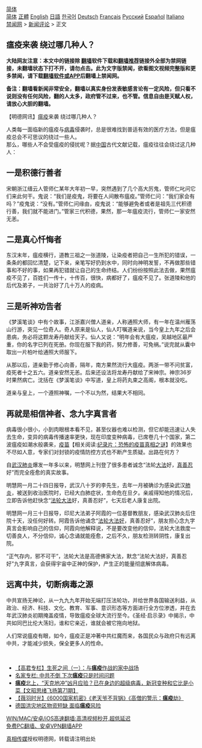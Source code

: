  <!-- 面包屑导航 --> <div class="breadcrumb"><!-- GTranslate: https://gtranslate.io/ -->  <div class="switcher notranslate">  <div class="selected">  <a href="#" onclick="return false;"> 简体</a>  </div>  <div class="option">  <a href="https://www.bannedbook.org" onclick="doGTranslate('zh-CN|zh-CN');jQuery('div.switcher div.selected a').html(jQuery(this).html());return false;" title="简体中文" class="nturl selected"> 简体</a>  <a href="https://www.bannedbook.org/zh-tw/" onclick="doGTranslate('zh-CN|zh-TW');jQuery('div.switcher div.selected a').html(jQuery(this).html());return false;" title="繁體中文" class="nturl"> 正體</a>  <a href="https://www.bannedbook.org/en/" onclick="doGTranslate('zh-CN|en');jQuery('div.switcher div.selected a').html(jQuery(this).html());return false;" title="English" class="nturl"> English</a>  <a href="https://www.bannedbook.org/ja/" onclick="doGTranslate('zh-CN|ja');jQuery('div.switcher div.selected a').html(jQuery(this).html());return false;" title="日本語" class="nturl"> 日語</a>  <a href="https://www.bannedbook.org/ko/" onclick="doGTranslate('zh-CN|ko');jQuery('div.switcher div.selected a').html(jQuery(this).html());return false;" title="한국어" class="nturl"> 한국어</a>  <a href="https://www.bannedbook.org/de/" onclick="doGTranslate('zh-CN|de');jQuery('div.switcher div.selected a').html(jQuery(this).html());return false;" title="Deutsch" class="nturl"> Deutsch</a>  <a href="https://www.bannedbook.org/fr/" onclick="doGTranslate('zh-CN|fr');jQuery('div.switcher div.selected a').html(jQuery(this).html());return false;" title="Français" class="nturl"> Français</a>  <a href="https://www.bannedbook.org/ru/" onclick="doGTranslate('zh-CN|ru');jQuery('div.switcher div.selected a').html(jQuery(this).html());return false;" title="Русский" class="nturl"> Русский</a>  <a href="https://www.bannedbook.org/es/" onclick="doGTranslate('zh-CN|es');jQuery('div.switcher div.selected a').html(jQuery(this).html());return false;" title="Español" class="nturl"> Español</a>  <a href="https://www.bannedbook.org/it/" onclick="doGTranslate('zh-CN|it');jQuery('div.switcher div.selected a').html(jQuery(this).html());return false;" title="Italiano" class="nturl"> Italiano</a>  </div>  </div>      <div class='breadcrumb-sub'><!-- Breadcrumb NavXT 6.3.0 --> <a href="https://www.bannedbook.org/" class="home">禁闻网</a> &gt; <a href="https://www.bannedbook.org/bnews/comments/" class="category">新闻评论</a> &gt; 正文</div></div><h2>瘟疫来袭 绕过哪几种人？</h2> <p class="notice"><b>大陆网友注意：本文中的链接除 <a href="https://github.com/bannedbook/fanqiang" >翻墙</a>软件下载和<a href="https://github.com/killgcd/justmysocks/blob/master/README.md">翻墙推荐</a>链接外全部为禁网链接，未翻墙状态下打不开，请勿点击。此为文字版禁闻，欲看图文视频完整版和更多禁闻，请下载<a href="https://github.com/bannedbook/fanqiang">翻墙软件或APP</a>后翻墙上禁闻网。</p><p>备注：翻墙看新闻非常安全，翻墙以真实身份发表敏感言论有一定风险，但只看不说则没有任何风险，翻的人太多，政府管不过来，也不管。信息自由是天赋人权，请放心大胆的翻墙。</b></p>  <div class="entry"> <p>              <a href="https://i2.wp.com/upload-images-bucket-v64rleca837do.s3.eu-west-1.amazonaws.com/wp-content/uploads/2021/08/06051809/maxresdefault-11.jpg?fit=1280%2C720&#038;ssl=1" data-caption=""></a>                            </p> <p>【明德网讯】<a href="https://www.bannedbook.org/bnews/tag/%e7%98%9f%e7%96%ab/" class="st_tag internal_tag" rel="tag" title="标签 瘟疫 下的日志">瘟疫</a>来袭 绕过哪几种人？</p> <p>人类每一面临新的瘟疫与<a href="https://www.bannedbook.org/bnews/tag/%e7%97%85%e6%af%92/" class="st_tag internal_tag" rel="tag" title="标签 病毒 下的日志">病毒</a>侵袭时，总是很难找到普适有效的医疗方法，但是瘟疫总会不可思议的绕过一些人。<br /> 那么，哪些人不会受瘟疫的侵扰呢？据<span class='wp_keywordlink_affiliate'><a href="https://www.bannedbook.org/" title="中国" target="_blank">中国</a></span>古代文献记载，瘟疫往往会绕过这几种人：</p> <h2><strong>一是积德行善者</strong></h2> <p>宋朝浙江缙云人管师仁某年大年初一早，突然遇到了几个高大厉鬼，管师仁叱问它们来此何干。鬼说：“我们是疫鬼，将要在人间散布瘟疫。”管师仁问：“我们家会有吗？”疫鬼说：“没有。”管师仁问缘由，疫鬼说：“能够避免者或者是祖先三代积德行善，我们就不能进门。”管家三代积德，果然，那一年瘟疫流行，管师仁一家安然无恙。</p>  <h2><strong>二是真心忏悔者</strong></h2> <p>东汉末年，瘟疫横行，道教三祖之一张道陵，让染疫者把自己一生所犯的错误，一条条的都回忆清楚，记下来，亲笔写好扔到水中，同时向神明发誓，不再做那些错事和不好的事，如果再犯错就让自己的生命终结。人们纷纷按照此法去做，果然瘟疫不见了，百姓们一传十，十传百，很快，病都好了，瘟疫不见了。张道陵和他的后代及弟子，一共治好了几十万人的疫病。</p> <h2><strong>三是听神劝告者</strong></h2> <p>《梦溪笔谈》中有个故事，江浙嘉兴僧人道亲，人称通照大师，有一年在温州雁荡山行游，突见一位奇人。奇人原来是仙人，仙人叮嘱道亲说，当今皇上九年之后会患病，务必将这颗龙寿丹献给天子。仙人又说：“明年会有大瘟疫，吴越地区最严重，你的名字已列在死册。你现在服下我的药，努力修善，可免祸。”说完就从囊中取出一片柏叶给通照大师服下。</p> <p>从那以后，道亲勤于修心向善，隔年，南方果然流行大瘟疫。两浙一带不问贫富，疫死者十之五六。道亲安然无恙。后来还设法将龙寿丹献给了宋神宗。神宗36岁时果然病亡。沈括在《梦溪笔谈》中写道，皇上将药丸束之高阁，根本就没吃。</p> <p>道亲与皇上，一个遵照神嘱，一个不以为然，结果大不相同。</p>  <h2><strong>再就是相信神者、念九字真言者</strong></h2> <p>病毒很小很小，小到肉眼根本看不见，甚至仪器也难以检测，但它却能迅速让人失去生命，变异的病毒传播速率更快，现在印度变种病毒，已席卷几十个国家，第二波瘟疫如潮水般袭来，<span class='wp_keywordlink'><a href="https://www.bannedbook.org/bnews/tculture/20160630/551027.html" title="疫苗" target="_blank">疫苗</a></span>【相关阅读:<a href='https://www.bannedbook.org/bnews/topimagenews/20180408/925060.html' target='_blank'>纪录片：恐怖的疫苗真相之谜</a>】的效果也不尽如人意，专家们对封锁的疫情防控方式也不断产生质疑。出路在何方？</p> <p>自<a href="https://www.bannedbook.org/bnews/tag/%e6%ad%a6%e6%b1%89%e8%82%ba%e7%82%8e/" class="st_tag internal_tag" rel="tag" title="标签 武汉肺炎 下的日志">武汉肺炎</a>爆发一年多以来，明慧网上刊登了很多患者诚念“法轮<a href="https://www.bannedbook.org/bnews/tag/%E5%A4%A7%E6%B3%95/" class="st_tag internal_tag" rel="tag" title="标签 大法 下的日志">大法</a>好，<a href="https://www.bannedbook.org/bnews/tag/%E7%9C%9F%E5%96%84%E5%BF%8D/" class="st_tag internal_tag" rel="tag" title="标签 真善忍 下的日志">真善忍</a>好”而完全痊愈的真实故事。</p> <p>明慧网一月二十四日报导，武汉八十岁的李先生，去年一月被确诊为感染武汉<a href="https://www.bannedbook.org/bnews/tag/%e8%82%ba%e7%82%8e/" class="st_tag internal_tag" rel="tag" title="标签 肺炎 下的日志">肺炎</a>，被送到收治医院时，已经大白肺症状，生命危在旦夕。亲戚得知他的情况后，立即告诉他赶快念“<a href="https://www.bannedbook.org/bnews/tag/%e6%b3%95%e8%bd%ae%e5%a4%a7%e6%b3%95/" class="st_tag internal_tag" rel="tag" title="标签 法轮大法 下的日志">法轮大法</a>好，真善忍好”，七天后老人康复出院。</p> <p>明慧网一月三十日报导，印尼大法弟子阿霞的一位基督教朋友，感染武汉肺炎后住院十天，没任何好转。阿霞告诉他诵念“<a href="https://www.bannedbook.org/bnews/tag/%e6%b3%95%e8%bd%ae%e5%a4%a7%e6%b3%95%e5%a5%bd/" class="st_tag internal_tag" rel="tag" title="标签 法轮大法好 下的日志">法轮大法好</a>，真善忍好”，朋友担心念九字真言会影响自己的信仰，阿霞向他解释说，不是要改变他的信仰，法轮大法救度一切善良人，不分信仰，诚心念诵就能痊愈，之后不久，朋友检测转阴性，康复出院。</p>  <p>“正气存内，邪不可干”，法轮大法是高德佛家大法，默念“法轮大法好，真善忍好”九字真言，会获得宇宙中正神的保护，产生正的能量彻底解体病毒。</p> <h2><strong>远离中共，切断病毒之源</strong></h2> <p>中共宣扬无神论，从一九九九年开始无端打压法轮功，并给世界各国输送利益，从政治、经济、科技、文化、教育、军事、意识形态等方面进行全方位渗透，并在去年武汉肺炎初期掩盖疫情，导致瘟疫全球大流行至今。《圣经·启示录》中揭示，中共如同巴比伦大荡妇，谁和它亲近，谁就会被它拖向地狱。</p> <p>人们常说瘟疫有眼，如今，瘟疫正是冲著中共红魔而来，各国民众与政府只有远离中共，才能减少损失，保全更多人的性命。</p> <p>&nbsp;</p>  <ul class='op-related-articles' title='相关阅读'> <li><a href='https://www.bannedbook.org/bnews/comments/20210806/1601051.html' target='_blank'>【高君专栏】生死之间（一）：与<b>瘟疫</b>作战的家中战场</a></li> <li><a href='https://www.bannedbook.org/bnews/comments/20210805/1600623.html' target='_blank'>名家专栏: 中共不倒 下次<b>瘟疫</b>只是时间问题</a></li> <li><a href='https://www.bannedbook.org/bnews/bannedvideo/20210801/1598103.html' target='_blank'><b>瘟疫</b>北上，“天克地冲”凶月应验？已在身边的超级病毒，新冠变种和它比是小菜【文昭思绪飞扬第71期】</a></li> <li><a href='https://www.bannedbook.org/bnews/comments/20210726/1594129.html' target='_blank'>【薇羽时光】《6000国家机密》《老天爷不背锅》《高僧的警示：<b>瘟疫</b>劫》</a></li> <li><a href='https://www.bannedbook.org/bnews/baitai/20210725/1593911.html' target='_blank'>德国洪灾地区物资短缺 面临<b>瘟疫</b>风险</a></li> </ul> <p class="texttj"> <a href="https://github.com/bannedbook/fanqiang/wiki/V2ray%E6%9C%BA%E5%9C%BA" target="_blank">WIN/MAC/安卓/iOS高速翻墙:高清视频秒开,超低延迟</a><br/> <a href="https://github.com/bannedbook/fanqiang/wiki/%E7%A6%81%E9%97%BB%E7%BD%91%E5%AE%89%E5%8D%93%E7%BF%BB%E5%A2%99%E6%96%B0%E9%97%BBAPP" target="_blank">免费PC翻墙、安卓VPN翻墙APP</a></p><p><a href="https://www.bannedbook.org/bnews/tag/%e7%9c%9f%e7%9b%b8%e4%bc%a0%e5%aa%92/" class="st_tag internal_tag" rel="tag" title="标签 真相传媒 下的日志">真相传媒</a>授权明德网，转载请注明出处</p><a name='sharetosocial'></a>  <div style="margin-bottom:5px;padding-bottom:5px;clear:both"> <div id="archive-pix-1" class="banner-ads"> <!-- AuctionX Display platform tag START --> <div id="26318x728x90x621x_ADSLOT2" clicktrack="%%CLICK_URL_ESC%%"></div> <!-- AuctionX Display platform tag END --> </div> <div id="archive-pix-2" class="banner-ads"> <!-- AuctionX Display platform tag START --> <div id="26315x300x250x621x_ADSLOT2" clicktrack="%%CLICK_URL_ESC%%"></div> <!-- AuctionX Display platform tag END --> </div> </div>  <div id="archive-pix-1" class="banner-ads"> <!-- AuctionX Display platform tag START --> <div id="26318x728x90x621x_ADSLOT3" clicktrack="%%CLICK_URL_ESC%%"></div> <!-- AuctionX Display platform tag END --> </div> </div><!--END ENTRY--> 
